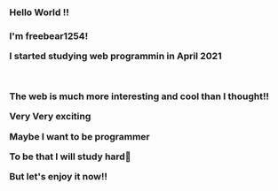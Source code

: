 <h3>Hello World !!<h3>
<p>I'm freebear1254!</p>
<p>I started studying web programmin in April 2021</p></br>

<p>The web is much more interesting and cool than I thought!!</p>
<p>Very Very exciting</p>
<p>Maybe I want to be programmer </p>
<p>To be that I will study hard🤣</p>
<p>But let's enjoy it now!!</p>
